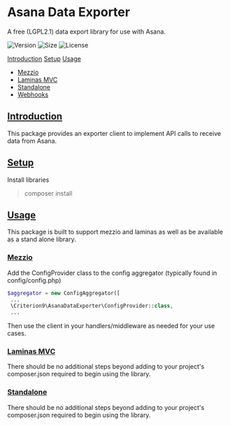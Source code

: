 # Asana Data Exporter
A free (LGPL2.1) data export library for use with Asana.

![Version](https://img.shields.io/github/v/release/criterion9/asanadataexporter)
![Size](https://img.shields.io/github/languages/code-size/criterion9/asanadataexporter)
![License](https://img.shields.io/github/license/criterion9/asanadataexporter)

[Introduction](#introduction)
[Setup](#setup)
[Usage](#usage)
* [Mezzio](#mezzio)
* [Laminas MVC](#laminasmvc)
* [Standalone](#standalone)
* [Webhooks](#webhooks)
  

## <a name="introduction" href="#introduction">Introduction</a>
This package provides an exporter client to implement API calls to receive data 
from Asana.

## <a name="setup" href="#setup">Setup</a>
Install libraries
> composer install

## <a name="usage" href="#usage">Usage</a>
This package is built to support mezzio and laminas as well as be available as 
a stand alone library. 

### <a name="mezzio" href="#mezzio">Mezzio</a>
Add the ConfigProvider class to the config aggregator (typically found in config/config.php)
````php
$aggregator = new ConfigAggregator([
 ...
 \Criterion9\AsanaDataExporter\ConfigProvider::class,
 ...
````
Then use the client in your handlers/middleware as needed for your use cases.

### <a name="laminasmvc" href="#laminasmvc">Laminas MVC</a>
There should be no additional steps beyond adding to your project's composer.json required to begin using the library.

### <a name="standalone" href="#standalone">Standalone</a>
There should be no additional steps beyond adding to your project's composer.json required to begin using the library.
